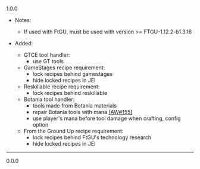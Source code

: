 1.0.0

  * Notes:
    * If used with FtGU, must be used with version >= FTGU-1.12.2-b1.3.16

  * Added:
    * GTCE tool handler:
        * use GT tools
    * GameStages recipe requirement:
        * lock recipes behind gamestages
        * hide locked recipes in JEI
    * Reskillable recipe requirement:
        * lock recipes behind reskillable
    * Botania tool handler:
        * tools made from Botania materials
        * repair Botania tools with mana [(AW#155)](https://github.com/codetaylor/artisan-worktables/issues/155)
        * use player's mana before tool damage when crafting, config option
    * From the Ground Up recipe requirement:
        * lock recipes behind FtGU's technology research
        * hide locked recipes in JEI

---

0.0.0